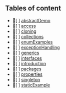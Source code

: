 ## Tables of content
- 📁[ ] [abstractDemo](./abstractDemo)
- 📁[ ] [access](./access)
- 📁[ ] [cloning](./cloning)
- 📁[ ] [collections](./collections)
- 📁[ ] [enumExamples](./enumExamples)
- 📁[ ] [exceptionHandling](./exceptionHandling)
- 📁[ ] [generics](./generics)
- 📁[ ] [interfaces](./interfaces)
- 📁[ ] [introduction](./introduction)
- 📁[ ] [packages](./packages)
- 📁[ ] [properties](./properties)
- 📁[ ] [singleton](./singleton)
- 📁[ ] [staticExample](./staticExample)

